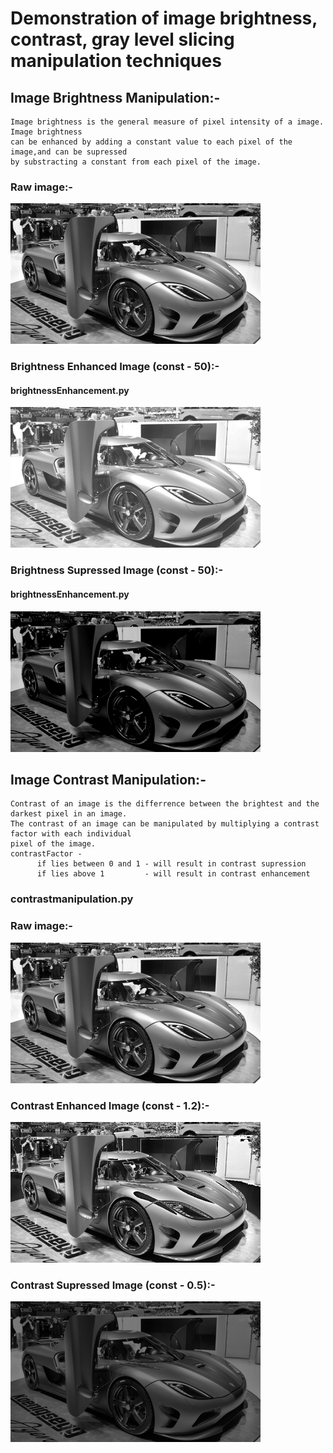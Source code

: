 # Demonstration of image brightness, contrast, gray level slicing manipulation techniques

## Image Brightness Manipulation:-
    Image brightness is the general measure of pixel intensity of a image. Image brightness 
    can be enhanced by adding a constant value to each pixel of the image,and can be supressed 
    by substracting a constant from each pixel of the image.
  
  ### Raw image:-
  <img src="agreabw.jpg" width="400">
    
  ### Brightness Enhanced Image (const - 50):-
  #### brightnessEnhancement.py
  <img src="brightness enhancement image.jpg" width="400"> 
  
  ### Brightness Supressed Image (const - 50):-
  #### brightnessEnhancement.py
  <img src="brightness supression image.jpg" width="400"> 
 
## Image Contrast Manipulation:-
    Contrast of an image is the differrence between the brightest and the darkest pixel in an image.
    The contrast of an image can be manipulated by multiplying a contrast factor with each individual 
    pixel of the image. 
    contrastFactor - 
          if lies between 0 and 1 - will result in contrast supression
          if lies above 1         - will result in contrast enhancement
  ### contrastmanipulation.py
  ### Raw image:-
  <img src="agreabw.jpg" width="400">
    
  ### Contrast Enhanced Image (const - 1.2):-
  <img src="contrasted image (1.2).jpg" width="400"> 
  
  ### Contrast Supressed Image (const - 0.5):-
  <img src="contrasted image (0.5).jpg" width="400"> 
  
   
